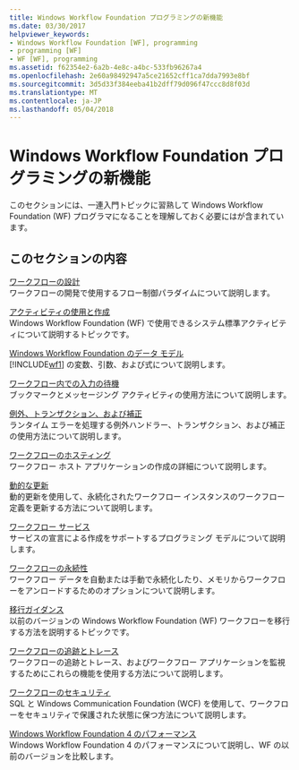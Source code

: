 ```yaml
---
title: Windows Workflow Foundation プログラミングの新機能
ms.date: 03/30/2017
helpviewer_keywords:
- Windows Workflow Foundation [WF], programming
- programming [WF]
- WF [WF], programming
ms.assetid: f62354e2-6a2b-4e8c-a4bc-533fb96267a4
ms.openlocfilehash: 2e60a98492947a5ce21652cff1ca7dda7993e8bf
ms.sourcegitcommit: 3d5d33f384eeba41b2dff79d096f47ccc8d8f03d
ms.translationtype: MT
ms.contentlocale: ja-JP
ms.lasthandoff: 05/04/2018
---
```

# <a name="windows-workflow-foundation-programming"></a>Windows Workflow Foundation プログラミングの新機能
このセクションには、一連入門トピックに習熟して Windows Workflow Foundation (WF) プログラマになることを理解しておく必要にはが含まれています。  
  
## <a name="in-this-section"></a>このセクションの内容  
 [ワークフローの設計](../../../docs/framework/windows-workflow-foundation/designing-workflows.md)  
 ワークフローの開発で使用するフロー制御パラダイムについて説明します。  
  
 [アクティビティの使用と作成](../../../docs/framework/windows-workflow-foundation/using-and-creating-activities.md)  
 Windows Workflow Foundation (WF) で使用できるシステム標準アクティビティについて説明するトピックです。  
  
 [Windows Workflow Foundation のデータ モデル](../../../docs/framework/windows-workflow-foundation/data-model.md)  
 [!INCLUDE[wf1](../../../includes/wf1-md.md)] の変数、引数、および式について説明します。  
  
 [ワークフロー内での入力の待機](../../../docs/framework/windows-workflow-foundation/waiting-for-input-in-a-workflow.md)  
 ブックマークとメッセージング アクティビティの使用方法について説明します。  
  
 [例外、トランザクション、および補正](../../../docs/framework/windows-workflow-foundation/exceptions-transactions-and-compensation.md)  
 ランタイム エラーを処理する例外ハンドラー、トランザクション、および補正の使用方法について説明します。  
  
 [ワークフローのホスティング](../../../docs/framework/windows-workflow-foundation/hosting-workflows.md)  
 ワークフロー ホスト アプリケーションの作成の詳細について説明します。  
  
 [動的な更新](../../../docs/framework/windows-workflow-foundation/dynamic-update.md)  
 動的更新を使用して、永続化されたワークフロー インスタンスのワークフロー定義を更新する方法について説明します。  
  
 [ワークフロー サービス](../../../docs/framework/wcf/feature-details/workflow-services.md)  
 サービスの宣言による作成をサポートするプログラミング モデルについて説明します。  
  
 [ワークフローの永続性](../../../docs/framework/windows-workflow-foundation/workflow-persistence.md)  
 ワークフロー データを自動または手動で永続化したり、メモリからワークフローをアンロードするためのオプションについて説明します。  
  
 [移行ガイダンス](../../../docs/framework/windows-workflow-foundation/migration-guidance.md)  
 以前のバージョンの Windows Workflow Foundation (WF) ワークフローを移行する方法を説明するトピックです。  
  
 [ワークフローの追跡とトレース](../../../docs/framework/windows-workflow-foundation/workflow-tracking-and-tracing.md)  
 ワークフローの追跡とトレース、およびワークフロー アプリケーションを監視するためにこれらの機能を使用する方法について説明します。  
  
 [ワークフローのセキュリティ](../../../docs/framework/windows-workflow-foundation/workflow-security.md)  
 SQL と Windows Communication Foundation (WCF) を使用して、ワークフローをセキュリティで保護された状態に保つ方法について説明します。  
  
 [Windows Workflow Foundation 4 のパフォーマンス](../../../docs/framework/windows-workflow-foundation/performance.md)  
 Windows Workflow Foundation 4 のパフォーマンスについて説明し、WF の以前のバージョンを比較します。
